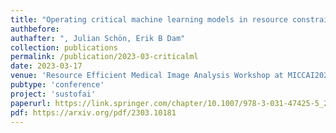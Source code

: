 ```yaml
---
title: "Operating critical machine learning models in resource constrained regimes"
authbefore:  
authafter: ", Julian Schön, Erik B Dam"
collection: publications
permalink: /publication/2023-03-criticalml
date: 2023-03-17
venue: 'Resource Efficient Medical Image Analysis Workshop at MICCAI2023'
pubtype: 'conference'
project: 'sustofai'
paperurl: https://link.springer.com/chapter/10.1007/978-3-031-47425-5_29
pdf: https://arxiv.org/pdf/2303.10181
---
```


